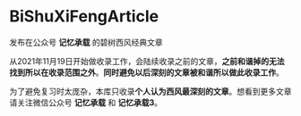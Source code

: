 # BiShuXiFengArticle
 发布在公众号 **记忆承载** 的碧树西风经典文章  

​	从2021年11月19日开始做收录工作，会陆续收录之前的文章，**之前和谐掉的无法找到所以在收录范围之外**。**同时避免以后深刻的文章被和谐所以做此收录工作**。

​	为了避免复习时太庞杂，本库只收录**个人认为西风最深刻的文章**。想看到更多文章请关注微信公众号 **记忆承载** 和 **记忆承载3**。

